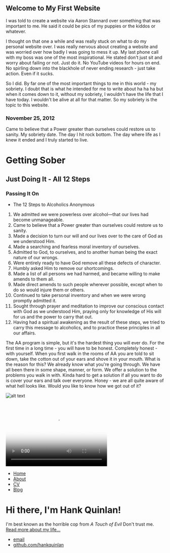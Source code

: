 <!-- Global site tag (gtag.js) - Google Analytics -->
<script async src="https://www.googletagmanager.com/gtag/js?id=UA-129011205-1"></script>
<script>
  window.dataLayer = window.dataLayer || [];
  function gtag(){dataLayer.push(arguments);}
  gtag('js', new Date());

  gtag('config', 'UA-129011205-1');
</script>

## Welcome to My First Website

I was told to create a website via Aaron Stannard over something that was important to me. He said it could be pics of my puppies or the kiddos or whatever. 

I thought on that one a while and was really stuck on what to do my personal website over. I was really nervous about creating a website and was worried over how badly I was going to mess it up. My last phone call with my boss was one of the most inspirational. He stated don't just sit and worry about failing or not. Just do it. No YouTube videos for hours on end. No spirling down into the blackhole of never ending research - just take action. Even if it sucks. 

So I did. By far one of the most important things to me in this world - my sobriety. I doubt that is what he intended for me to write about ha ha ha but when it comes down to it, without my sobriety, I wouldn't have the life that I have today. I wouldn't be alive at all for that matter. So my sobriety is the topic to this website. 

### November 25, 2012
Came to believe that a Power greater than ourselves could restore us to
sanity.
My sobriety date. The day I hit rock bottom. The day where life as I knew it ended and I truly started to live. 


# Getting Sober
## Just Doing It - All 12 Steps
### Passing It On 

- The 12 Steps to Alcoholics Anonymous

1. We admitted we were powerless over alcohol—that our lives had become unmanageable.
2. Came to believe that a Power greater than ourselves could restore us to sanity.
3. Made a decision to turn our will and our lives over to the care of God as we understood Him.
4. Made a searching and fearless moral inventory of ourselves.
5. Admitted to God, to ourselves, and to another human being the exact nature of our wrongs.
6. Were entirely ready to have God remove all these defects of character.
7. Humbly asked Him to remove our shortcomings.
8. Made a list of all persons we had harmed, and became willing to make amends to them all.
9. Made direct amends to such people wherever possible, except when to do so would injure them or others.
10. Continued to take personal inventory and when we were wrong promptly admitted it.
11. Sought through prayer and meditation to improve our conscious contact with God as we understood Him, praying only for knowledge of His will for us and the power to carry that out.
12. Having had a spiritual awakening as the result of these steps, we tried to carry this message to alcoholics, and to practice these principles in all our affairs.

The AA program is simple, but it's the hardest thing you will ever do. For the first time in a long time - you will have to be honest. Completely honest - with yourself. When you first walk in the rooms of AA you are told to sit down, take the cotton out of your ears and shove it in your mouth. What is the reason for this? We already know what you're going through. We have all been there in some shape, manner, or form. We offer a solution to the problems you walk in with. Kinda hard to get a solution if all you want to do is cover your ears and talk over everyone. Honey - we are all quite aware of what hell looks like. Would you like to know how we got out of it?

![alt text](https://www.ussif.org/content_images/Guns%20image.jpg)


<video src="https://mail.google.com/mail/u/1?ui=2&ik=43c6a05cbf&attid=0.1&permmsgid=msg-f:1618599779929716685&th=16766bec943c77cd&view=att&disp=safe&realattid=b96756b30936d6d9_0.1" poster="https://www.ussif.org/content_images/Guns%20image.jpg" width="320" height="200" controls preload></video>

<!DOCTYPE html>
<html>
	<head>
		<title>Hank Quinlan, Horrible Cop</title>
		<!-- link to main stylesheet -->
		<link rel="stylesheet" type="text/css" href="/css/main.css">
	</head>
	<body>
		<nav>
    		<ul>
        		<li><a href="/">Home</a></li>
	        	<li><a href="/about">About</a></li>
        		<li><a href="/cv">CV</a></li>
        		<li><a href="/blog">Blog</a></li>
    		</ul>
		</nav>
		<div class="container">
    		<div class="blurb">
        		<h1>Hi there, I'm Hank Quinlan!</h1>
				<p>I'm best known as the horrible cop from <em>A Touch of Evil</em> Don't trust me. <a href="/about">Read more about my life...</a></p>
    		</div><!-- /.blurb -->
		</div><!-- /.container -->
		<footer>
    		<ul>
        		<li><a href="mailto:hankquinlanhub@gmail.com">email</a></li>
        		<li><a href="https://github.com/hankquinlan">github.com/hankquinlan</a></li>
			</ul>
		</footer>
	</body>
</html>
